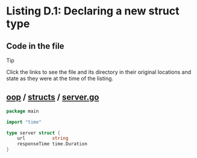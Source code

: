 # Listing D.1: Declaring a new struct type

## Code in the file

> [!TIP]
> Click the links to see the file and its directory in their original locations and state as they were at the time of the listing.

## [oop](https://github.com/inancgumus/gobyexample/blob/485585052f3fc14fef129d8d13cdf14bff92bb2b/oop) / [structs](https://github.com/inancgumus/gobyexample/blob/485585052f3fc14fef129d8d13cdf14bff92bb2b/oop/structs) / [server.go](https://github.com/inancgumus/gobyexample/blob/485585052f3fc14fef129d8d13cdf14bff92bb2b/oop/structs/server.go)

```go
package main

import "time"

type server struct {
	url          string
	responseTime time.Duration
}
```

